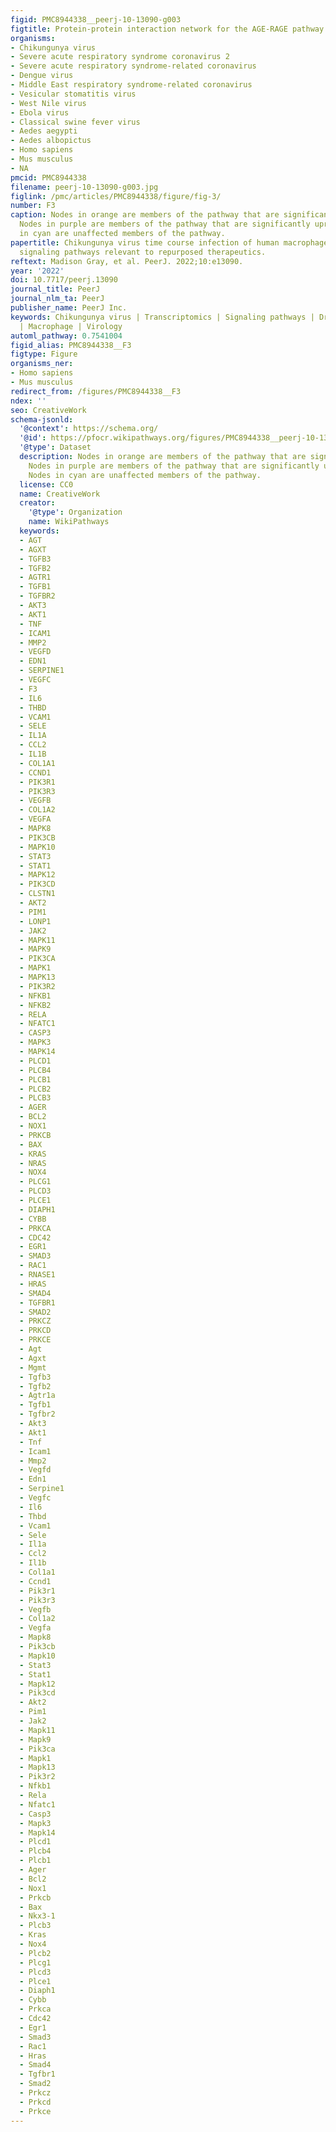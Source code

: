 ```yaml
---
figid: PMC8944338__peerj-10-13090-g003
figtitle: Protein-protein interaction network for the AGE-RAGE pathway
organisms:
- Chikungunya virus
- Severe acute respiratory syndrome coronavirus 2
- Severe acute respiratory syndrome-related coronavirus
- Dengue virus
- Middle East respiratory syndrome-related coronavirus
- Vesicular stomatitis virus
- West Nile virus
- Ebola virus
- Classical swine fever virus
- Aedes aegypti
- Aedes albopictus
- Homo sapiens
- Mus musculus
- NA
pmcid: PMC8944338
filename: peerj-10-13090-g003.jpg
figlink: /pmc/articles/PMC8944338/figure/fig-3/
number: F3
caption: Nodes in orange are members of the pathway that are significantly downregulated.
  Nodes in purple are members of the pathway that are significantly upregulated. Nodes
  in cyan are unaffected members of the pathway.
papertitle: Chikungunya virus time course infection of human macrophages reveals intracellular
  signaling pathways relevant to repurposed therapeutics.
reftext: Madison Gray, et al. PeerJ. 2022;10:e13090.
year: '2022'
doi: 10.7717/peerj.13090
journal_title: PeerJ
journal_nlm_ta: PeerJ
publisher_name: PeerJ Inc.
keywords: Chikungunya virus | Transcriptomics | Signaling pathways | Drug repurposing
  | Macrophage | Virology
automl_pathway: 0.7541004
figid_alias: PMC8944338__F3
figtype: Figure
organisms_ner:
- Homo sapiens
- Mus musculus
redirect_from: /figures/PMC8944338__F3
ndex: ''
seo: CreativeWork
schema-jsonld:
  '@context': https://schema.org/
  '@id': https://pfocr.wikipathways.org/figures/PMC8944338__peerj-10-13090-g003.html
  '@type': Dataset
  description: Nodes in orange are members of the pathway that are significantly downregulated.
    Nodes in purple are members of the pathway that are significantly upregulated.
    Nodes in cyan are unaffected members of the pathway.
  license: CC0
  name: CreativeWork
  creator:
    '@type': Organization
    name: WikiPathways
  keywords:
  - AGT
  - AGXT
  - TGFB3
  - TGFB2
  - AGTR1
  - TGFB1
  - TGFBR2
  - AKT3
  - AKT1
  - TNF
  - ICAM1
  - MMP2
  - VEGFD
  - EDN1
  - SERPINE1
  - VEGFC
  - F3
  - IL6
  - THBD
  - VCAM1
  - SELE
  - IL1A
  - CCL2
  - IL1B
  - COL1A1
  - CCND1
  - PIK3R1
  - PIK3R3
  - VEGFB
  - COL1A2
  - VEGFA
  - MAPK8
  - PIK3CB
  - MAPK10
  - STAT3
  - STAT1
  - MAPK12
  - PIK3CD
  - CLSTN1
  - AKT2
  - PIM1
  - LONP1
  - JAK2
  - MAPK11
  - MAPK9
  - PIK3CA
  - MAPK1
  - MAPK13
  - PIK3R2
  - NFKB1
  - NFKB2
  - RELA
  - NFATC1
  - CASP3
  - MAPK3
  - MAPK14
  - PLCD1
  - PLCB4
  - PLCB1
  - PLCB2
  - PLCB3
  - AGER
  - BCL2
  - NOX1
  - PRKCB
  - BAX
  - KRAS
  - NRAS
  - NOX4
  - PLCG1
  - PLCD3
  - PLCE1
  - DIAPH1
  - CYBB
  - PRKCA
  - CDC42
  - EGR1
  - SMAD3
  - RAC1
  - RNASE1
  - HRAS
  - SMAD4
  - TGFBR1
  - SMAD2
  - PRKCZ
  - PRKCD
  - PRKCE
  - Agt
  - Agxt
  - Mgmt
  - Tgfb3
  - Tgfb2
  - Agtr1a
  - Tgfb1
  - Tgfbr2
  - Akt3
  - Akt1
  - Tnf
  - Icam1
  - Mmp2
  - Vegfd
  - Edn1
  - Serpine1
  - Vegfc
  - Il6
  - Thbd
  - Vcam1
  - Sele
  - Il1a
  - Ccl2
  - Il1b
  - Col1a1
  - Ccnd1
  - Pik3r1
  - Pik3r3
  - Vegfb
  - Col1a2
  - Vegfa
  - Mapk8
  - Pik3cb
  - Mapk10
  - Stat3
  - Stat1
  - Mapk12
  - Pik3cd
  - Akt2
  - Pim1
  - Jak2
  - Mapk11
  - Mapk9
  - Pik3ca
  - Mapk1
  - Mapk13
  - Pik3r2
  - Nfkb1
  - Rela
  - Nfatc1
  - Casp3
  - Mapk3
  - Mapk14
  - Plcd1
  - Plcb4
  - Plcb1
  - Ager
  - Bcl2
  - Nox1
  - Prkcb
  - Bax
  - Nkx3-1
  - Plcb3
  - Kras
  - Nox4
  - Plcb2
  - Plcg1
  - Plcd3
  - Plce1
  - Diaph1
  - Cybb
  - Prkca
  - Cdc42
  - Egr1
  - Smad3
  - Rac1
  - Hras
  - Smad4
  - Tgfbr1
  - Smad2
  - Prkcz
  - Prkcd
  - Prkce
---
```

